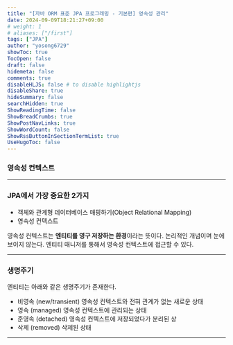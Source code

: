 ```yaml
---
title: "[자바 ORM 표준 JPA 프로그래밍 - 기본편] 영속성 관리"
date: 2024-09-09T18:21:27+09:00
# weight: 1
# aliases: ["/first"]
tags: ["JPA"]
author: "yosong6729"
showToc: true
TocOpen: false
draft: false
hidemeta: false
comments: true
disableHLJS: false # to disable highlightjs
disableShare: true
hideSummary: false
searchHidden: true
ShowReadingTime: false
ShowBreadCrumbs: true
ShowPostNavLinks: true
ShowWordCount: false
ShowRssButtonInSectionTermList: true
UseHugoToc: false
---
```


### 영속성 컨텍스트
---
### JPA에서 가장 중요한 2가지
- 객체와 관계형 데이터베이스 매핑하기(Object Relational Mapping)
- 영속성 컨텍스트

영속성 컨텍스트는 **엔티티를 영구 저장하는 환경**이라는 뜻이다. 논리적인 개념이며 눈에 보이지 않는다. 엔티티 매니저를 통해서 영속성 컨텍스트에 접근할 수 있다.

---

### 생명주기
엔티티는 아래와 같은 생명주기가 존재한다.
- 비영속 (new/transient)
영속성 컨텍스트와 전혀 관계가 없는 새로운 상태
- 영속 (managed)
영속성 컨텍스트에 관리되는 상태
- 준영속 (detached)
영속성 컨텍스트에 저장되었다가 분리된 상
- 삭제 (removed)
삭제된 상태
---
